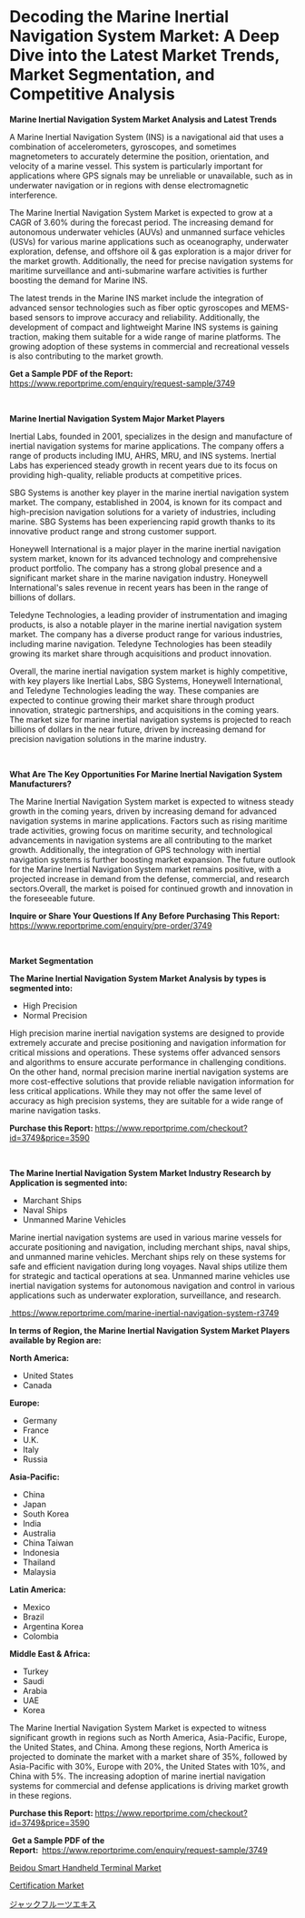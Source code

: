 <p><h1>Decoding the Marine Inertial Navigation System Market: A Deep Dive into the Latest Market Trends, Market Segmentation, and Competitive Analysis</h1></p><p><strong>Marine Inertial Navigation System Market Analysis and Latest Trends</strong></p>
<p><p>A Marine Inertial Navigation System (INS) is a navigational aid that uses a combination of accelerometers, gyroscopes, and sometimes magnetometers to accurately determine the position, orientation, and velocity of a marine vessel. This system is particularly important for applications where GPS signals may be unreliable or unavailable, such as in underwater navigation or in regions with dense electromagnetic interference.</p><p>The Marine Inertial Navigation System Market is expected to grow at a CAGR of 3.60% during the forecast period. The increasing demand for autonomous underwater vehicles (AUVs) and unmanned surface vehicles (USVs) for various marine applications such as oceanography, underwater exploration, defense, and offshore oil & gas exploration is a major driver for the market growth. Additionally, the need for precise navigation systems for maritime surveillance and anti-submarine warfare activities is further boosting the demand for Marine INS.</p><p>The latest trends in the Marine INS market include the integration of advanced sensor technologies such as fiber optic gyroscopes and MEMS-based sensors to improve accuracy and reliability. Additionally, the development of compact and lightweight Marine INS systems is gaining traction, making them suitable for a wide range of marine platforms. The growing adoption of these systems in commercial and recreational vessels is also contributing to the market growth.</p></p>
<p><strong>Get a Sample PDF of the Report:&nbsp;</strong> <a href="https://www.reportprime.com/enquiry/request-sample/3749">https://www.reportprime.com/enquiry/request-sample/3749</a></p>
<p>&nbsp;</p>
<p><strong>Marine Inertial Navigation System Major Market Players</strong></p>
<p><p>Inertial Labs, founded in 2001, specializes in the design and manufacture of inertial navigation systems for marine applications. The company offers a range of products including IMU, AHRS, MRU, and INS systems. Inertial Labs has experienced steady growth in recent years due to its focus on providing high-quality, reliable products at competitive prices.</p><p>SBG Systems is another key player in the marine inertial navigation system market. The company, established in 2004, is known for its compact and high-precision navigation solutions for a variety of industries, including marine. SBG Systems has been experiencing rapid growth thanks to its innovative product range and strong customer support.</p><p>Honeywell International is a major player in the marine inertial navigation system market, known for its advanced technology and comprehensive product portfolio. The company has a strong global presence and a significant market share in the marine navigation industry. Honeywell International's sales revenue in recent years has been in the range of billions of dollars.</p><p>Teledyne Technologies, a leading provider of instrumentation and imaging products, is also a notable player in the marine inertial navigation system market. The company has a diverse product range for various industries, including marine navigation. Teledyne Technologies has been steadily growing its market share through acquisitions and product innovation.</p><p>Overall, the marine inertial navigation system market is highly competitive, with key players like Inertial Labs, SBG Systems, Honeywell International, and Teledyne Technologies leading the way. These companies are expected to continue growing their market share through product innovation, strategic partnerships, and acquisitions in the coming years. The market size for marine inertial navigation systems is projected to reach billions of dollars in the near future, driven by increasing demand for precision navigation solutions in the marine industry.</p></p>
<p>&nbsp;</p>
<p><strong>What Are The Key Opportunities For Marine Inertial Navigation System Manufacturers?</strong></p>
<p><p>The Marine Inertial Navigation System market is expected to witness steady growth in the coming years, driven by increasing demand for advanced navigation systems in marine applications. Factors such as rising maritime trade activities, growing focus on maritime security, and technological advancements in navigation systems are all contributing to the market growth. Additionally, the integration of GPS technology with inertial navigation systems is further boosting market expansion. The future outlook for the Marine Inertial Navigation System market remains positive, with a projected increase in demand from the defense, commercial, and research sectors.Overall, the market is poised for continued growth and innovation in the foreseeable future.</p></p>
<p><strong>Inquire or Share Your Questions If Any Before Purchasing This Report:</strong> <a href="https://www.reportprime.com/enquiry/pre-order/3749">https://www.reportprime.com/enquiry/pre-order/3749</a></p>
<p>&nbsp;</p>
<p><strong>Market Segmentation</strong></p>
<p><strong>The Marine Inertial Navigation System Market Analysis by types is segmented into:</strong></p>
<p><ul><li>High Precision</li><li>Normal Precision</li></ul></p>
<p><p>High precision marine inertial navigation systems are designed to provide extremely accurate and precise positioning and navigation information for critical missions and operations. These systems offer advanced sensors and algorithms to ensure accurate performance in challenging conditions. On the other hand, normal precision marine inertial navigation systems are more cost-effective solutions that provide reliable navigation information for less critical applications. While they may not offer the same level of accuracy as high precision systems, they are suitable for a wide range of marine navigation tasks.</p></p>
<p><strong>Purchase this Report:&nbsp;</strong><a href="https://www.reportprime.com/checkout?id=3749&price=3590">https://www.reportprime.com/checkout?id=3749&price=3590</a></p>
<p>&nbsp;</p>
<p><strong>The Marine Inertial Navigation System Market Industry Research by Application is segmented into:</strong></p>
<p><ul><li>Marchant Ships</li><li>Naval Ships</li><li>Unmanned Marine Vehicles</li></ul></p>
<p><p>Marine inertial navigation systems are used in various marine vessels for accurate positioning and navigation, including merchant ships, naval ships, and unmanned marine vehicles. Merchant ships rely on these systems for safe and efficient navigation during long voyages. Naval ships utilize them for strategic and tactical operations at sea. Unmanned marine vehicles use inertial navigation systems for autonomous navigation and control in various applications such as underwater exploration, surveillance, and research.</p></p>
<p><a href="https://www.reportprime.com/marine-inertial-navigation-system-r3749">&nbsp;https://www.reportprime.com/marine-inertial-navigation-system-r3749</a></p>
<p><strong>In terms of Region, the Marine Inertial Navigation System Market Players available by Region are:</strong></p>
<p>
    <p> <strong> North America: </strong>
        <ul>
            <li>United States</li>
            <li>Canada</li>
        </ul>
        </p> 
    <p> <strong> Europe: </strong>
        <ul>
            <li>Germany</li>
            <li>France</li>
            <li>U.K.</li>
            <li>Italy</li>
            <li>Russia</li>
        </ul>
        </p> 
    <p> <strong> Asia-Pacific: </strong>
        <ul>
            <li>China</li>
            <li>Japan</li>
            <li>South Korea</li>
            <li>India</li>
            <li>Australia</li>
            <li>China Taiwan</li>
            <li>Indonesia</li>
            <li>Thailand</li>
            <li>Malaysia</li>
        </ul>
        </p> 
    <p> <strong> Latin America: </strong>
        <ul>
            <li>Mexico</li>
            <li>Brazil</li>
            <li>Argentina Korea</li>
            <li>Colombia</li>
        </ul>
        </p> 
    <p> <strong> Middle East & Africa: </strong>
        <ul>
            <li>Turkey</li>
            <li>Saudi</li>
            <li>Arabia</li>
            <li>UAE</li>
            <li>Korea</li>
        </ul>
    </p>
    </p>
<p><p>The Marine Inertial Navigation System Market is expected to witness significant growth in regions such as North America, Asia-Pacific, Europe, the United States, and China. Among these regions, North America is projected to dominate the market with a market share of 35%, followed by Asia-Pacific with 30%, Europe with 20%, the United States with 10%, and China with 5%. The increasing adoption of marine inertial navigation systems for commercial and defense applications is driving market growth in these regions.</p></p>
<p><strong>Purchase this Report: </strong><a href="https://www.reportprime.com/checkout?id=3749&price=3590">https://www.reportprime.com/checkout?id=3749&price=3590</a></p>
<p>&nbsp;<strong>Get a Sample PDF of the Report:&nbsp;&nbsp;</strong><a href="https://www.reportprime.com/enquiry/request-sample/3749">https://www.reportprime.com/enquiry/request-sample/3749</a></p>
<p><strong></strong></p>
<p><p><a href="https://github.com/JameTravis/Market-Research-Report-List-5/blob/main/beidou-smart-handheld-terminal-market.md">Beidou Smart Handheld Terminal Market</a></p><p><a href="https://view.publitas.com/reportprime-1/certification-market-outlook-industry-overview-and-forecast-2024-to-2031/">Certification Market</a></p><p><a href="https://github.com/DanykaKilback/Market-Research-Report-List-1/blob/main/568911973133.md">ジャックフルーツエキス</a></p></p>